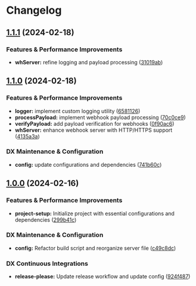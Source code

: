 # Changelog

## [1.1.1](https://github.com/tsdevau/webhook-server/compare/webhook-server-v1.1.0...webhook-server-v1.1.1) (2024-02-18)


### Features & Performance Improvements

* **whServer:** refine logging and payload processing ([31019ab](https://github.com/tsdevau/webhook-server/commit/31019ab4edcc929fba187092f659ac2ca142bc76))

## [1.1.0](https://github.com/tsdevau/webhook-server/compare/webhook-server-v1.0.0...webhook-server-v1.1.0) (2024-02-18)


### Features & Performance Improvements

* **logger:** implement custom logging utility ([6581126](https://github.com/tsdevau/webhook-server/commit/65811269ed3b96dc79fa42bca36ab30ac4bfc36d))
* **processPayload:** implement webhook payload processing ([70c0ce9](https://github.com/tsdevau/webhook-server/commit/70c0ce934be59e811f9beaea4f42773b75cef7af))
* **verifyPayload:** add payload verification for webhooks ([0f90ac6](https://github.com/tsdevau/webhook-server/commit/0f90ac662b024724585b286db5a33b548c88f55b))
* **whServer:** enhance webhook server with HTTP/HTTPS support ([4135a3a](https://github.com/tsdevau/webhook-server/commit/4135a3a9ae4fafe998658db243e89d5e5fd74a8e))


### DX Maintenance & Configuration

* **config:** update configurations and dependencies ([741b60c](https://github.com/tsdevau/webhook-server/commit/741b60c9f4aae9f3331dbe7831f933fc8d92e9a2))

## [1.0.0](https://github.com/tsdevau/webhook-server/compare/webhook-server-v0.0.1...webhook-server-v1.0.0) (2024-02-16)


### Features & Performance Improvements

* **project-setup:** Initialize project with essential configurations and dependencies ([299b41c](https://github.com/tsdevau/webhook-server/commit/299b41c44c2b6d195f9209a8c824e665a1a5791f))


### DX Maintenance & Configuration

* **config:** Refactor build script and reorganize server file ([c49c8dc](https://github.com/tsdevau/webhook-server/commit/c49c8dcbf8def6afec14a26fdecd0a67447c2147))


### DX Continuous Integrations

* **release-please:** Update release workflow and update config ([924f487](https://github.com/tsdevau/webhook-server/commit/924f487e5e70b2eb81f24afc987ad31fcfe73463))
